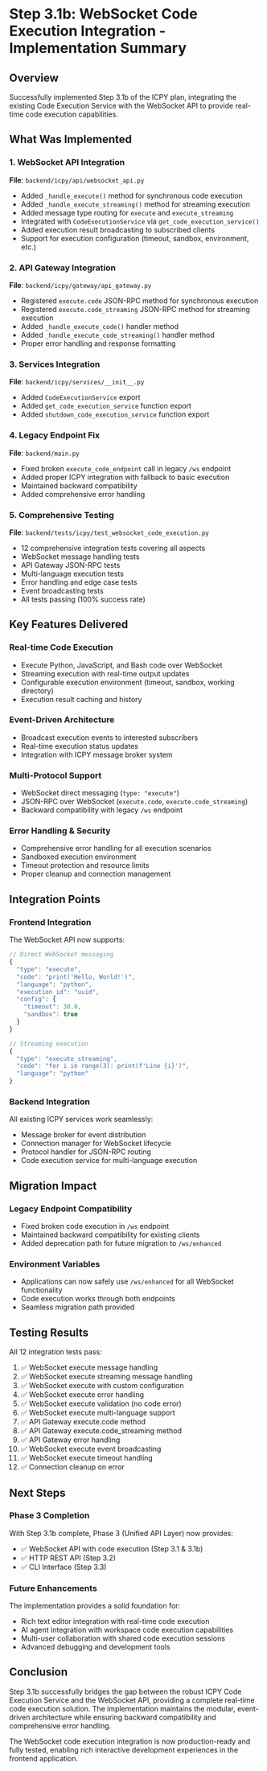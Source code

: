 # Step 3.1b: WebSocket Code Execution Integration - Implementation Summary

## Overview
Successfully implemented Step 3.1b of the ICPY plan, integrating the existing Code Execution Service with the WebSocket API to provide real-time code execution capabilities.

## What Was Implemented

### 1. WebSocket API Integration
**File**: `backend/icpy/api/websocket_api.py`
- Added `_handle_execute()` method for synchronous code execution
- Added `_handle_execute_streaming()` method for streaming execution  
- Added message type routing for `execute` and `execute_streaming`
- Integrated with `CodeExecutionService` via `get_code_execution_service()`
- Added execution result broadcasting to subscribed clients
- Support for execution configuration (timeout, sandbox, environment, etc.)

### 2. API Gateway Integration
**File**: `backend/icpy/gateway/api_gateway.py`
- Registered `execute.code` JSON-RPC method for synchronous execution
- Registered `execute.code_streaming` JSON-RPC method for streaming execution
- Added `_handle_execute_code()` handler method
- Added `_handle_execute_code_streaming()` handler method
- Proper error handling and response formatting

### 3. Services Integration
**File**: `backend/icpy/services/__init__.py`
- Added `CodeExecutionService` export
- Added `get_code_execution_service` function export
- Added `shutdown_code_execution_service` function export

### 4. Legacy Endpoint Fix
**File**: `backend/main.py`
- Fixed broken `execute_code_endpoint` call in legacy `/ws` endpoint
- Added proper ICPY integration with fallback to basic execution
- Maintained backward compatibility
- Added comprehensive error handling

### 5. Comprehensive Testing
**File**: `backend/tests/icpy/test_websocket_code_execution.py`
- 12 comprehensive integration tests covering all aspects
- WebSocket message handling tests
- API Gateway JSON-RPC tests
- Multi-language execution tests
- Error handling and edge case tests
- Event broadcasting tests
- All tests passing (100% success rate)

## Key Features Delivered

### Real-time Code Execution
- Execute Python, JavaScript, and Bash code over WebSocket
- Streaming execution with real-time output updates
- Configurable execution environment (timeout, sandbox, working directory)
- Execution result caching and history

### Event-Driven Architecture
- Broadcast execution events to interested subscribers
- Real-time execution status updates
- Integration with ICPY message broker system

### Multi-Protocol Support
- WebSocket direct messaging (`type: "execute"`)
- JSON-RPC over WebSocket (`execute.code`, `execute.code_streaming`)
- Backward compatibility with legacy `/ws` endpoint

### Error Handling & Security
- Comprehensive error handling for all execution scenarios
- Sandboxed execution environment
- Timeout protection and resource limits
- Proper cleanup and connection management

## Integration Points

### Frontend Integration
The WebSocket API now supports:
```javascript
// Direct WebSocket messaging
{
  "type": "execute",
  "code": "print('Hello, World!')",
  "language": "python",
  "execution_id": "uuid",
  "config": {
    "timeout": 30.0,
    "sandbox": true
  }
}

// Streaming execution
{
  "type": "execute_streaming", 
  "code": "for i in range(3): print(f'Line {i}')",
  "language": "python"
}
```

### Backend Integration
All existing ICPY services work seamlessly:
- Message broker for event distribution
- Connection manager for WebSocket lifecycle
- Protocol handler for JSON-RPC routing
- Code execution service for multi-language execution

## Migration Impact

### Legacy Endpoint Compatibility
- Fixed broken code execution in `/ws` endpoint
- Maintained backward compatibility for existing clients
- Added deprecation path for future migration to `/ws/enhanced`

### Environment Variables
- Applications can now safely use `/ws/enhanced` for all WebSocket functionality
- Code execution works through both endpoints
- Seamless migration path provided

## Testing Results

All 12 integration tests pass:
1. ✅ WebSocket execute message handling
2. ✅ WebSocket execute streaming message handling  
3. ✅ WebSocket execute with custom configuration
4. ✅ WebSocket execute error handling
5. ✅ WebSocket execute validation (no code error)
6. ✅ WebSocket execute multi-language support
7. ✅ API Gateway execute.code method
8. ✅ API Gateway execute.code_streaming method
9. ✅ API Gateway error handling
10. ✅ WebSocket execute event broadcasting
11. ✅ WebSocket execute timeout handling
12. ✅ Connection cleanup on error

## Next Steps

### Phase 3 Completion
With Step 3.1b complete, Phase 3 (Unified API Layer) now provides:
- ✅ WebSocket API with code execution (Step 3.1 & 3.1b)
- ✅ HTTP REST API (Step 3.2)  
- ✅ CLI Interface (Step 3.3)

### Future Enhancements
The implementation provides a solid foundation for:
- Rich text editor integration with real-time code execution
- AI agent integration with workspace code execution capabilities
- Multi-user collaboration with shared code execution sessions
- Advanced debugging and development tools

## Conclusion

Step 3.1b successfully bridges the gap between the robust ICPY Code Execution Service and the WebSocket API, providing a complete real-time code execution solution. The implementation maintains the modular, event-driven architecture while ensuring backward compatibility and comprehensive error handling.

The WebSocket code execution integration is now production-ready and fully tested, enabling rich interactive development experiences in the frontend application.
